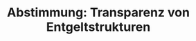 ---
layout: abstimmung
title: "Abstimmung: Transparenz von Entgeltstrukturen"
categories:
 - Familie
 - Arbeit
 - Soziales
tags:
 - Gehalt
 - Entgelt
 - Gleichstellung
 - Transparenz
abstimmung:
 legislaturperiode: 18
 bundestagssitzung: 228
 abstimmung: 1
links:
 - title: https://www.bundestag.de/parlament/plenum/abstimmung/abstimmung?id=460
   url: https://www.bundestag.de/parlament/plenum/abstimmung/abstimmung?id=460
 - title: http://www.abgeordnetenwatch.de/einfuehrung_eines_verbandsklagerechts_im_lohngerechtigkeitsgesetz-1105-863.html
   url: http://www.abgeordnetenwatch.de/einfuehrung_eines_verbandsklagerechts_im_lohngerechtigkeitsgesetz-1105-863.html
data:
 - title: Abstimmungsergebnis 20170330_1-data.pdf
   url: /res/abstimmungsliste/20170330_1-data.pdf
 - title: Abstimmungsergebnis 20170330_1_xls-data.csv
   url: /res/abstimmungsliste/analyses/20170330_1_xls-data.csv
documents:
 - title: Drucksache 18/11133.pdf
   url: http://dip21.bundestag.de/dip21/btd/18/111/1811133.pdf
   local: /res/abstimmungsdaten/018-228-01/1811133.pdf
 - title: Drucksache 18/11727.pdf
   url: http://dip21.bundestag.de/dip21/btd/18/117/1811727.pdf
   local: /res/abstimmungsdaten/018-228-01/1811727.pdf
 - title: Drucksache 18/11733.pdf
   url: http://dip21.bundestag.de/dip21/btd/18/117/1811733.pdf
   local: /res/abstimmungsdaten/018-228-01/1811733.pdf
 - title: Drucksache 18/11756.pdf
   url: http://dip21.bundestag.de/dip21/btd/18/117/1811756.pdf
   local: /res/abstimmungsdaten/018-228-01/1811756.pdf
preview: |
     Deutscher Bundestag
    
     228. Sitzung des Deutschen Bundestages
     am Donnerstag, 30. März 2017
    
     Endgültiges Ergebnis der Namentlichen Abstimmung Nr. 1
    
     Änderungsantrag der Abgeordneten Beate Müller-Gemmeke, Ulle Schauws, Kerstin
     Andreae, weiterer Angeordneter und der Franktion BÜNDNIS 90/DIE GRÜNEN
     zu der zweiten Beratung des Gesetzentwurfs der Bundesregierung
     Entwurf eines Gesetzes zur Förderung der Transparenz von Entgeltstrukturen
     Drs. 18/11133, 18/11727, 18/11733 und 18/11756
    
     Abgegebene Stimmen insgesamt:
    
     553
    
     Nicht abgegebene Stimmen:
     Ja-Stimmen:
    
     77
     102
    
     Nein-Stimmen:
    
     451
    
     Enthaltungen:
    
     0
    
     Ungültige:
    
     0
    
     Berlin, den 30.03.2017
    
     Beginn: 17:40
     Ende: 17:42
---